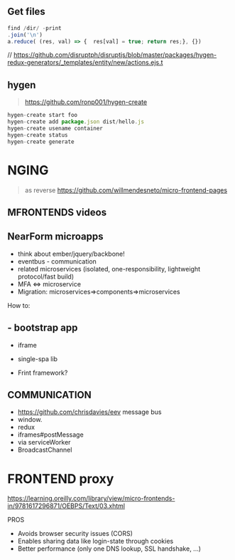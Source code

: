 ## Get files
```js
find /dir/ -print
.join('\n')
a.reduce( (res, val) => {  res[val] = true; return res;}, {})
```

// https://github.com/disruptph/disruptjs/blob/master/packages/hygen-redux-generators/_templates/entity/new/actions.ejs.t
## hygen
> https://github.com/ronp001/hygen-create
```js
hygen-create start foo
hygen-create add package.json dist/hello.js 
hygen-create usename container
hygen-create status
hygen-create generate
 ```
 
 # NGING
 > as reverse
 https://github.com/willmendesneto/micro-frontend-pages

 ## MFRONTENDS videos
## NearForm microapps
- think about ember/jquery/backbone!
- eventbus - communication
- related microservices (isolated, one-responsibility, lightweight protocol/fast build)
- MFA <=> microservice
- Migration: microservices=>components=>microservices

How to:
## - bootstrap app
- iframe

- single-spa lib
- Frint framework?

## COMMUNICATION
- https://github.com/chrisdavies/eev message bus
- window.
- redux
- iframes#postMessage
- via serviceWorker 
- BroadcastChannel 


# FRONTEND proxy

https://learning.oreilly.com/library/view/micro-frontends-in/9781617296871/OEBPS/Text/03.xhtml

PROS
- Avoids browser security issues (CORS)
- Enables sharing data like login-state through cookies
- Better performance (only one DNS lookup, SSL handshake, ...)